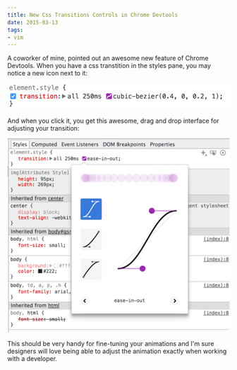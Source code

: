 ```yaml
---
title: New Css Transitions Controls in Chrome Devtools
date: 2015-03-13
tags:
- vim
---
```


A coworker of mine, pointed out an awesome new feature of Chrome Devtools. When you have a css transtition in the styles pane, you may notice a new icon next to it:

![Css controls icon](./cssControlsIcon.png)

And when you click it, you get this awesome, drag and drop interface for adjusting your transition:

![Css controls](./cssControls.png)

This should be very handy for fine-tuning your animations and I'm sure designers will love being able to adjust the animation exactly when working with a developer.
